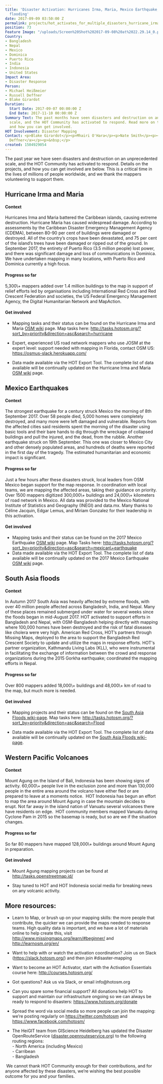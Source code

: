 ```yaml
---
title: 'Disaster Activation: Hurricanes Irma, Maria, Mexico Earthquake, Bangladesh
  flooding'
date: 2017-09-09 03:50:00 Z
permalink: projects/hot_activates_for_multiple_disasters_hurricane_irma_and_maria_mexico_earthquakes_and
position: 73
Feature Image: "/uploads/Screen%20Shot%202017-09-08%20at%2022.29.14_0.png"
Country:
- Bangladesh
- Nepal
- Mexico
- Dominica
- Puerto Rico
- India
- Indonesia
- United States
Impact Area:
- Disaster Response
Person:
- Michael Heißmeier
- Russell Deffner
- Blake Girardot
Duration:
  Start Date: 2017-09-07 00:00:00 Z
  End Date: 2017-11-10 00:00:00 Z
Summary Text: The past months have seen disasters and destruction on an unprecedented
  scale, and the HOT Community has activated to respond. Read more on the projects,
  and how you can get involved.
HOT Involvement: Disaster Mapping
Contact: <p>Blake Girardot</p><p>Mhairi O'Hara</p><p>Nate Smith</p><p><a href="https://www.hotosm.org/users/russ">Russell
  Deffner</a></p><p>&nbsp;</p>
created: 1504929054
---
```


<p>The past year we have seen disasters and destruction on an unprecedented scale, and the HOT Community has activated to respond. Details on the projects, and how you can get involved are below. This is a critical time in the lives of millions of people worldwide, and we thank the mappers volunteering to support them.</p><h2>Hurricane Irma and Maria</h2><h4 dir="ltr">Context</h4><p dir="ltr">Hurricanes Irma and Maria battered the Caribbean islands, causing extreme destruction. Hurricane Maria has caused widespread damage. According to assessments by the Caribbean Disaster Emergency Management Agency (CDEMA), between 80-90 per cent of buildings were damaged or destroyed. All of the country’s crops have been devastated, and 75 per cent of the island’s trees have been damaged or ripped out of the ground. In September 2017, the entirety of Puerto Rico (3.5 million people) lost power, and there was significant damage and loss of communications in Dominica. We have undertaken mapping in many locations, with Puerto Rico and Dominica currently a high focus.</p><h4 dir="ltr">Progress so far</h4><p dir="ltr">5,300\+ mappers added over 1.4 million buildings to the map in support of relief efforts led by organisations including International Red Cross and Red Crescent Federation and societies, the US Federal Emergency Management Agency, the Digital Humanitarian Network and MapAction.</p><h4 dir="ltr">Get involved</h4><ul><li dir="ltr"><p dir="ltr">Mapping tasks and their status can be found on the Hurricane Irma and Maria <a href="https://wiki.openstreetmap.org/wiki/2017_Hurricane_Irma">OSM wiki</a> page. Map tasks here: <a href="http://tasks.hotosm.org/?sort_by=priority&direction=asc&search=hurricane">http://tasks.hotosm.org/?sort_by=priority&direction=asc&search=hurricane</a></p></li><li dir="ltr"><p dir="ltr">Expert, experienced US road network mappers who use JOSM at the expert level: support needed with mapping in Florida, contact OSM US: <a href="https://osmus-slack.herokuapp.com/">https://osmus-slack.herokuapp.com/</a></p></li><li dir="ltr"><p dir="ltr">Data made available via the HOT Export Tool. The complete list of data available will be continually updated on the Hurricane Irma and Maria <a href="https://wiki.openstreetmap.org/wiki/2017_Hurricane_Irma">OSM wiki</a> page.</p></li></ul><h2>Mexico Earthquakes</h2><h4 dir="ltr">Context</h4><p>The strongest earthquake for a century struck Mexico the morning of 8th September 2017. Over 58 people died, 5,000 homes were completely destroyed, and many more were left damaged and vulnerable. Reports from the affected cities said residents spent the morning of the disaster using basic tools and their bare hands to dig through the wreckage of collapsed buildings and pull the injured, and the dead, from the rubble. Another earthquake struck on 19th September. This one was closer to Mexico City and other densely populated areas, and hundreds of deaths were reported in the first day of the tragedy. The estimated humanitarian and economic impact is significant.</p><h4 dir="ltr">Progress so far</h4><p>Just a few hours after these disasters struck, local leaders from OSM Mexico began support for the map response. In coordination with local teams, we are mapping the affected areas, taking their guidance on priority. Over 1500 mappers digitized 300,000\+ buildings and 24,000\+ kilometers of road network in Mexico. All data was provided to the Mexico National Institute of Statistics and Geography (INEGI) and data.mx. Many thanks to Céline Jacquin, Edgar Lemus, and Miriam Gonzalez for their leadership in this activation.</p><h4>Get involved</h4><ul><li dir="ltr">Mapping tasks and their status can be found on the 2017 Mexico Earthquake <a href="https://wiki.openstreetmap.org/wiki/2017_Mexico_Earthquake">OSM wiki</a> page. Map Tasks here: <a href="http://tasks.hotosm.org/?sort_by=priority&direction=asc&search=mexican\+earthquake">http://tasks.hotosm.org/?sort_by=priority&direction=asc&search=mexican\+earthquake </a></li><li dir="ltr">Data made available via the HOT Export Tool. The complete list of data available will be continually updated on the 2017 Mexico Earthquake <a href="https://wiki.openstreetmap.org/wiki/2017_Mexico_Earthquake">OSM wiki</a> page.</li></ul><h2 dir="ltr">South Asia floods</h2><h4 dir="ltr">Context</h4><p dir="ltr">In Autumn 2017 South Asia was heavily affected by extreme floods, with over 40 million people affected across Bangladesh, India, and Nepal. Many of these places remained submerged under water for several weeks since the floods began in mid-August 2017. HOT activated to support efforts in Bangladesh and Nepal, with OSM-Bangladesh helping directly with mapping where 100,000 homes have been destroyed and the risk of fatal diseases like cholera were very high. American Red Cross, HOT’s partners through Missing Maps, deployed to the area to support the Bangladesh Red Crescent Society to update and utilize the maps in response efforts. HOT's partner organization, Kathmandu Living Labs (KLL), who were instrumental in facilitating the exchange of information between the crowd and response organizations during the 2015 Gorkha earthquake; coordinated the mapping efforts in Nepal.</p><h4 dir="ltr">Progress so far</h4><p dir="ltr">Over 800 mappers added 18,000\+ buildings and 48,000\+ km of road to the map, but much more is needed.</p><h4 dir="ltr">Get involved</h4><ul><li dir="ltr"><p dir="ltr">Mapping projects and their status can be found on the <a href="https://wiki.openstreetmap.org/wiki/2017_South_Asian_Floods">South Asia Floods wiki-page</a>. Map tasks here: <a href="http://bit.ly/MapBangladeshFloods">http://tasks.hotosm.org/?sort_by=priority&direction=asc&search=Flood</a></p></li><li dir="ltr"><p dir="ltr">Data made available via the HOT Export Tool. The complete list of data available will be continually updated on the <a href="https://wiki.openstreetmap.org/wiki/2017_South_Asian_Floods">South Asia Floods wiki-page</a>.</p></li></ul><h2 dir="ltr">Western Pacific Volcanoes</h2><h4 dir="ltr">Context</h4><p dir="ltr">Mount Agung on the Island of Bali, Indonesia has been showing signs of activity. 60,000\+ people live in the exclusion zone and more than 130,000 people in the entire area around the volcano have either fled or are prepared to leave at a moments notice.  HOT Indonesia has begun an effort to map the area around Mount Agung in case the mountain decides to erupt. Not far away in the island nation of Vanuatu several volcanoes there have residents on edge.  HOT community members mapped Vanuatu during Cyclone Pam in 2015 so the basemap is ready, but so are we if the situation changes.</p><h4 dir="ltr">Progress so far</h4><p dir="ltr">So far 80 mappers have mapped 128,000\+ buildings around Mount Agung in preparation.</p><h4 dir="ltr">Get involved</h4><ul><li dir="ltr"><p dir="ltr">Mount Agung mapping projects can be found at <a href="http://tasks.openstreetmap.id/">http://tasks.openstreetmap.id/</a></p></li><li dir="ltr"><p dir="ltr">Stay tuned to HOT and HOT Indonesia social media for breaking news on any volcanic activity.</p></li></ul><h2 dir="ltr">More resources:</h2><ul><li dir="ltr"><p dir="ltr">Learn to Map, or brush up on your mapping skills: the more people that contribute, the quicker we can provide the maps needed to response teams. High quality data is important, and we have a lot of materials online to help create this, visit <a href="http://www.missingmaps.org/learn/">http://www.missingmaps.org/learn/#beginner/</a> and <a href="http://learnosm.org/en/">http://learnosm.org/en/</a></p></li><li dir="ltr"><p dir="ltr">Want to help with or watch the activation coordination? Join us on Slack (<a href="https://slack.hotosm.org/">https://slack.hotosm.org/</a>) and then join #disaster-mapping</p></li><li dir="ltr">Want to become an HOT Activator, start with the Activation Essentials course here: <a href="http://courses.hotosm.org/">http://courses.hotosm.org/</a></li><li dir="ltr"><p dir="ltr">Got questions? Ask us via Slack, or email info@hotosm.org</p></li><li dir="ltr"><p dir="ltr">Can you spare some financial support? All donations help HOT to support and maintain our infrastructure ongoing so we can always be ready to respond to disasters: <a href="https://www.hotosm.org/donate">https://www.hotosm.org/donate</a></p></li><li dir="ltr"><p dir="ltr">Spread the word via social media so more people can join the mapping: we’re posting regularly on <a href="https://twitter.com/hotosm">https://twitter.com/hotosm</a> and <a href="https://www.facebook.com/hotosm/">https://www.facebook.com/hotosm/</a></p></li><li dir="ltr"><p dir="ltr">The HeiGIT team from GIScience Heidelberg has updated the Disaster OpenRouteService (<a href="https://disaster.openrouteservice.org/">disaster.openrouteservice.org</a>) to the following routing regions:<br>- North America (including Mexico)<br>- Carribean<br>- Bangladesh</p></li></ul><p> We cannot thank HOT Community enough for their contributions, and for anyone affected by these disasters, we’re wishing the best possible outcome for you and your families.</p>